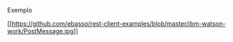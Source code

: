 Exemplo

[[https://github.com/ebasso/rest-client-examples/blob/master/ibm-watson-work/PostMessage.jpg]]
